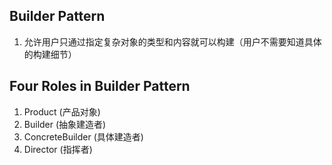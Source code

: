 ## Builder Pattern

1. 允许用户只通过指定复杂对象的类型和内容就可以构建（用户不需要知道具体的构建细节）

## Four Roles in Builder Pattern
1. Product (产品对象)
2. Builder (抽象建造者)
3. ConcreteBuilder (具体建造者)
4. Director (指挥者)